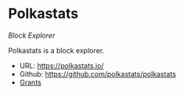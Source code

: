 # Polkastats
*Block Explorer*

Polkastats is a block explorer.

- URL: https://polkastats.io/
- Github: https://github.com/polkastats/polkastats
- [Grants](/research/grants/polkastats)